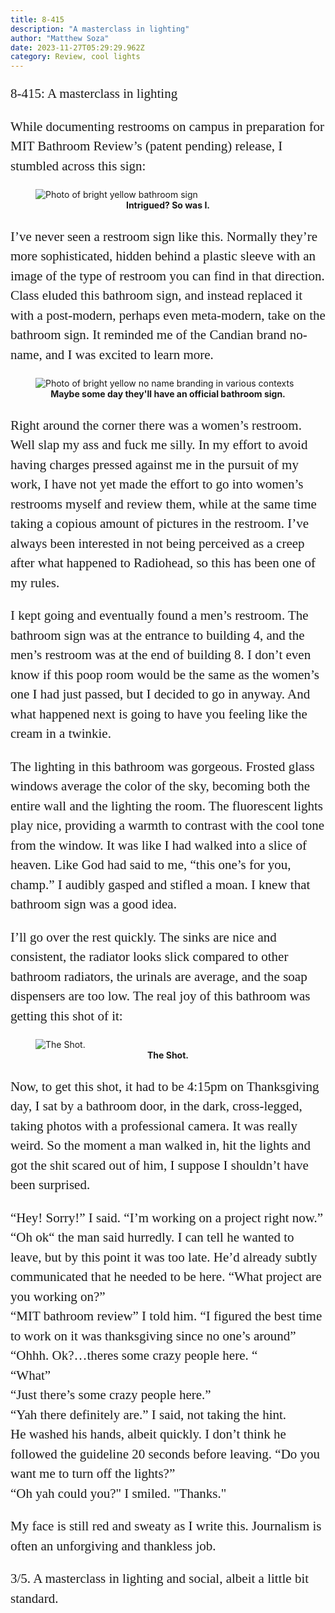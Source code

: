 ```yaml
---
title: 8-415
description: "A masterclass in lighting"
author: "Matthew Soza"
date: 2023-11-27T05:29:29.962Z
category: Review, cool lights
---
```

<script context="module">
  import coverImage from '../../assets/articles/8-415/excellentLightingCover.jpg'

  import bathroomSign from '../../assets/articles/8-415/BathroomSign.jpg'
  import noName from '../../assets/articles/8-415/noName.webp'

  import theShot from '../../assets/articles/8-415/theShot.jpg'

  metadata.coverImage = coverImage
</script>

<style>
  figure {
    margin-bottom: 3ch;
  }

  p {
    font-family: "miller-display", serif;
    font-weight: 300;
    font-size: 21px;

    line-height: 1.5em;
    margin-bottom: 1em;
  }
  
  p:last-child {
    margin-bottom: 4ch;
  }

  figcaption {
    text-align: center;
  }
</style>


8-415: A masterclass in lighting

While documenting restrooms on campus in preparation for MIT Bathroom Review’s (patent pending) release, I stumbled across this sign:

<figure>
  <img src={bathroomSign} alt="Photo of bright yellow bathroom sign">
  <figcaption><b>Intrigued? So was I.</b></figcaption>
</figure>

I’ve never seen a restroom sign like this. Normally they’re more sophisticated, hidden behind a plastic sleeve with an image of the type of restroom you can find in that direction. Class eluded this bathroom sign, and instead replaced it with a post-modern, perhaps even meta-modern, take on the bathroom sign. It reminded me of the Candian brand no-name, and I was excited to learn more.

<figure>
  <img src={noName} alt="Photo of bright yellow no name branding in various contexts">
  <figcaption><b>Maybe some day they'll have an official bathroom sign.</b></figcaption>
</figure>

Right around the corner there was a women’s restroom. Well slap my ass and fuck me silly. In my effort to avoid having charges pressed against me in the pursuit of my work, I have not yet made the effort to go into women’s restrooms myself and review them, while at the same time taking a copious amount of pictures in the restroom. I’ve always been interested in not being perceived as a creep after what happened to Radiohead, so this has been one of my rules. 

I kept going and eventually found a men’s restroom. The bathroom sign was at the entrance to building 4, and the men’s restroom was at the end of building 8. I don’t even know if this poop room would be the same as the women’s one I had just passed, but I decided to go in anyway. And what happened next is going to have you feeling like the cream in a twinkie.

The lighting in this bathroom was gorgeous. Frosted glass windows average the color of the sky, becoming both the entire wall and the lighting the room. The fluorescent lights play nice, providing a warmth to contrast with the cool tone from the window. It was like I had walked into a slice of heaven. Like God had said to me, “this one’s for you, champ.” I audibly gasped and stifled a moan. I knew that bathroom sign was a good idea.

I’ll go over the rest quickly. The sinks are nice and consistent, the radiator looks slick compared to other bathroom radiators, the urinals are average, and the soap dispensers are too low. The real joy of this bathroom was getting this shot of it:

<figure>
  <img src={theShot} alt="The Shot.">
  <figcaption><b>The Shot.</b></figcaption>
</figure>

Now, to get this shot, it had to be 4:15pm on Thanksgiving day, I sat by a bathroom door, in the dark, cross-legged, taking photos with a professional camera. It was really weird. So the moment a man walked in, hit the lights and got the shit scared out of him, I suppose I shouldn’t have been surprised. 

“Hey! Sorry!” I said. “I’m working on a project right now.”<br>
“Oh ok“ the man said hurredly. I can tell he wanted to leave, but by this point it was too late. He’d already subtly communicated that he needed to be here. “What project are you working on?”<br>
“MIT bathroom review” I told him. “I figured the best time to work on it was thanksgiving since no one’s around”<br>
“Ohhh. Ok?…theres some crazy people here. “<br>
“What”<br>
“Just there’s some crazy people here.”<br>
“Yah there definitely are.” I said, not taking the hint.<br>
He washed his hands, albeit quickly. I don’t think he followed the guideline 20 seconds before leaving. “Do you want me to turn off the lights?”<br>
“Oh yah could you?" I smiled. "Thanks."

My face is still red and sweaty as I write this. Journalism is often an unforgiving and thankless job. 

3/5. A masterclass in lighting and social, albeit a little bit standard. 